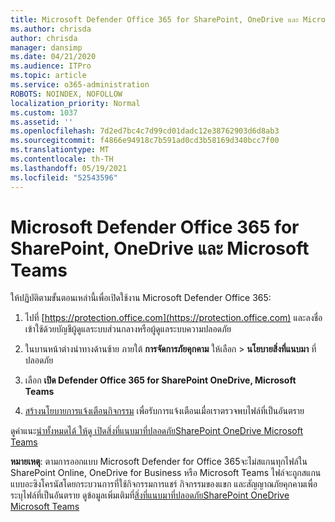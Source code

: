 ```yaml
---
title: Microsoft Defender Office 365 for SharePoint, OneDrive และ Microsoft Teams
ms.author: chrisda
author: chrisda
manager: dansimp
ms.date: 04/21/2020
ms.audience: ITPro
ms.topic: article
ms.service: o365-administration
ROBOTS: NOINDEX, NOFOLLOW
localization_priority: Normal
ms.custom: 1037
ms.assetid: ''
ms.openlocfilehash: 7d2ed7bc4c7d99cd01dadc12e38762903d6d8ab3
ms.sourcegitcommit: f4866e94918c7b591ad0cd3b58169d340bcc7f00
ms.translationtype: MT
ms.contentlocale: th-TH
ms.lasthandoff: 05/19/2021
ms.locfileid: "52543596"
---
```

# <a name="microsoft-defender-for-office-365-for-sharepoint-onedrive-and-microsoft-teams"></a>Microsoft Defender Office 365 for SharePoint, OneDrive และ Microsoft Teams

ให้ปฏิบัติตามขั้นตอนเหล่านี้เพื่อเปิดใช้งาน Microsoft Defender Office 365:

1. ไปที่ [https://protection.office.com](https://protection.office.com) และลงชื่อเข้าใช้ด้วยบัญชีผู้ดูแลระบบส่วนกลางหรือผู้ดูแลระบบความปลอดภัย

2. ในบานหน้าต่างนําทางด้านซ้าย ภายใต้ **การจัดการภัยคุกคาม** ให้เลือก \> **นโยบายสิ่งที่แนบมา** ที่ปลอดภัย

3. เลือก **เปิด Defender Office 365 for SharePoint OneDrive, Microsoft Teams**

4. [สร้างนโยบายการแจ้งเตือนกิจกรรม](/microsoft-365/compliance/create-activity-alerts) เพื่อรับการแจ้งเตือนเมื่อเราตรวจพบไฟล์ที่เป็นอันตราย

ดูคําแนะ[นําทั้งหมดได้ ให้ดู เปิดสิ่งที่แนบมาที่ปลอดภัยSharePoint OneDrive Microsoft Teams](/microsoft-365/security/office-365-security/turn-on-atp-for-spo-odb-and-teams)

**หมายเหตุ**: ตามการออกแบบ Microsoft Defender for Office 365จะไม่สแกนทุกไฟล์ใน SharePoint Online, OneDrive for Business หรือ Microsoft Teams ไฟล์จะถูกสแกนแบบอะซิงโครนัสโดยกระบวนการที่ใช้กิจกรรมการแชร์ กิจกรรมของแขก และสัญญาณภัยคุกคามเพื่อระบุไฟล์ที่เป็นอันตราย ดูข้อมูลเพิ่มเติมที่[สิ่งที่แนบมาที่ปลอดภัยSharePoint OneDrive Microsoft Teams](/microsoft-365/security/office-365-security/atp-for-spo-odb-and-teams)
